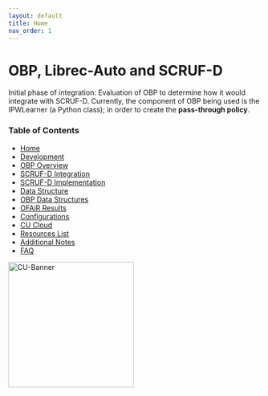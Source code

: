 ```yaml
---
layout: default
title: Home
nav_order: 1
---
```

# OBP, Librec-Auto and SCRUF-D

Initial phase of integration: Evaluation of OBP to determine how it would integrate with SCRUF-D. Currently, the component of OBP being used is the IPWLearner (a Python class); in order to create the **pass-through policy**.

### Table of Contents
- [Home](index)
- [Development](03-dev)
- [OBP Overview](04-obp-overview)
- [SCRUF-D Integration](05-scruf-d)
- [SCRUF-D Implementation](06-implementation)
- [Data Structure](07-data-structure)
- [OBP Data Structures](08-slate)
- [OFAiR Results](09-OFAiR)
- [Configurations](10-test-config)
- [CU Cloud](11-cloud)
- [Resources List](12-resources)
- [Additional Notes](13-notes)
- [FAQ](14-faq)

<img src='https://www.colorado.edu/profiles/express/themes/ucb/images/cu-boulder-logo-text-black.svg' width='250' alt='CU-Banner'>
